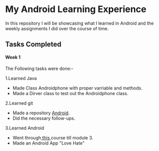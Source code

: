 
# My Android Learning Experience
In this repository I will be showcasing what I learned in Android and the weekly assignments I did over the course of time.

## Tasks Completed 
#### Week 1


The Following tasks were done:- 

  1.Learned Java
  * Made Class Androidphone with proper varriable and methods.
  * Made a Dirver class to test out the Androidphone class.
  
  2.Learned git
  * Made a repository <a href="https://github.com/justsom3guy/Android">Android</a>.
  * Did the necessary follow-ups.
    
  3.Learned Android
  * Went through<a href="https://classroom.udacity.com/courses/ud834"> this </a>course till module 3.
  * Made an Android App "Love Hate"
